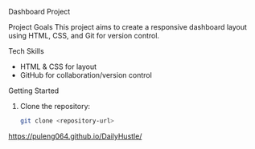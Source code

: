 Dashboard Project

 Project Goals
This project aims to create a responsive dashboard layout using HTML, CSS, and Git for version control.

 Tech Skills
- HTML & CSS for layout
- GitHub for collaboration/version control

 Getting Started

1. Clone the repository:
   ```bash
   git clone <repository-url>
  https://puleng064.github.io/DailyHustle/


